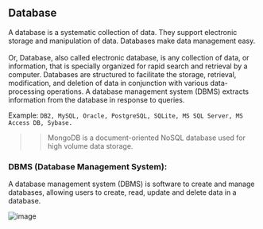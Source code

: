 ## Database
A database is a systematic collection of data. They support electronic storage and manipulation of data. Databases make data management easy.
<br><br>
Or, Database, also called electronic database, is any collection of data, or information, that is specially organized for rapid search and retrieval by a computer. Databases are structured to facilitate the storage, retrieval, modification, and deletion of data in conjunction with various data-processing operations. A database management system (DBMS) extracts information from the database in response to queries.

Example: 
```DB2, MySQL, Oracle, PostgreSQL, SQLite, MS SQL Server, MS Access DB, Sybase.```

>> MongoDB is a document-oriented NoSQL database used for high volume data storage. 

### DBMS (Database Management System):
A database management system (DBMS) is software to create and manage databases, allowing users to create, read, update and delete data in a database.

![image](https://user-images.githubusercontent.com/83280369/202865745-d2545938-e743-4b17-a80f-011c2c0d64c3.png)
